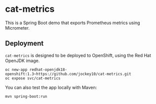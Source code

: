 # cat-metrics

This is a Spring Boot demo that exports Prometheus metrics using Micrometer.

## Deployment

`cat-metrics` is designed to be deployed to OpenShift, using the Red Hat OpenJDK image.
```
oc new-app redhat-openjdk18-openshift:1.3~https://github.com/jockey10/cat-metrics.git
oc expose svc/cat-metrics 
```
You can also test the app locally with Maven:
```
mvn spring-boot:run
```

